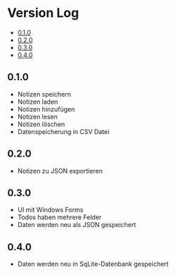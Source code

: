 # Version Log

- [0.1.0](#010)
- [0.2.0](#020)
- [0.3.0](#030)
- [0.4.0](#040)

## 0.1.0

- Notizen speichern
- Notizen laden
- Notizen hinzufügen
- Notizen lesen
- Notizen löschen
- Datenspeicherung in CSV Datei

## 0.2.0

- Notizen zu JSON exportieren

## 0.3.0

- UI mit Windows Forms
- Todos haben mehrere Felder
- Daten werden neu als JSON gespeichert

## 0.4.0

- Daten werden neu in SqLite-Datenbank gespeichert
